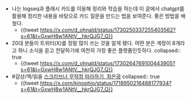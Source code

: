 - 나는 logseq과 플래시 카드를 이옹해 정리와 학습을 하는데 이 글에서 chatgpt를 활용해 정리한 내용을 바탕으로 카드 질문을 만드는 법을 보여준다. 좋은 방법을 배웠다.
	- {{tweet https://x.com/d_ohnald/status/1730250337255403562?s=61&t=GxwH8w1ANtV__hkrQJG7_Q}}
- 20대 분들이 트위터(X)를 정말 많이 쓰는 것을 알게 됐다. 어떤 분은 계정이 8개라고 하니 소식을 듣고 전달하기에 여전히 가장 좋은 플랫폼인듯하다.
  collapsed:: true
	- {{tweet https://x.com/d_ohnald/status/1730264769100443905?s=61&t=GxwH8w1ANtV__hkrQJG7_Q}}
- #감상/책/읽을 [스크리브너 무작정 따라하기, 최은광](https://search.shopping.naver.com/book/catalog/39588409631)
  collapsed:: true
	- {{tweet https://x.com/kinophio/status/1718950216488177934?s=61&t=GxwH8w1ANtV__hkrQJG7_Q}}